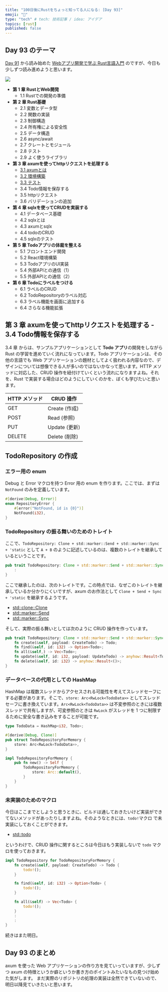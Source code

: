 ```yaml
---
title: "100日後にRustをちょっと知ってる人になる: [Day 93]"
emoji: "🦀"
type: "tech" # tech: 技術記事 / idea: アイデア
topics: [rust]
published: false
---
```

## Day 93 のテーマ

[Day 91](https://zenn.dev/shinyay/articles/hello-rust-day091) から読み始めた [Webアプリ開発で学ぶ Rust言語入門](shuwasystem.co.jp/book/9784798067315.html) のですが、今日も少しずつ読み進めようと思います。

![](https://storage.googleapis.com/zenn-user-upload/0abe692735b6-20221220.png)

- **第 1 章 RustとWeb開発**
  - 1.1 Rustでの開発の準備
- **第 2 章 Rust基礎**
  - 2.1 変数とデータ型
  - 2.2 関数の実装
  - 2.3 制御構造
  - 2.4 所有権による安全性
  - 2.5 データ構造
  - 2.6 async/await
  - 2.7 クレートとモジュール
  - 2.8 テスト
  - 2.9 よく使うライブラリ
- **第 3 章 axumを使ってhttpリクエストを処理する**
  - [3.1 axumとは](https://zenn.dev/shinyay/articles/hello-rust-day091#%E7%AC%AC-3-%E7%AB%A0-axum%E3%82%92%E4%BD%BF%E3%81%A3%E3%81%A6http%E3%83%AA%E3%82%AF%E3%82%A8%E3%82%B9%E3%83%88%E3%82%92%E5%87%A6%E7%90%86%E3%81%99%E3%82%8B---3.1-axum%E3%81%A8%E3%81%AF)
  - [3.2 環境構築](https://zenn.dev/shinyay/articles/hello-rust-day091#%E7%AC%AC-3-%E7%AB%A0-axum%E3%82%92%E4%BD%BF%E3%81%A3%E3%81%A6http%E3%83%AA%E3%82%AF%E3%82%A8%E3%82%B9%E3%83%88%E3%82%92%E5%87%A6%E7%90%86%E3%81%99%E3%82%8B---3.2-%E7%92%B0%E5%A2%83%E6%A7%8B%E7%AF%89)
  - [3.3 テスト](https://zenn.dev/shinyay/articles/hello-rust-day092#%E7%AC%AC-3-%E7%AB%A0-axum%E3%82%92%E4%BD%BF%E3%81%A3%E3%81%A6http%E3%83%AA%E3%82%AF%E3%82%A8%E3%82%B9%E3%83%88%E3%82%92%E5%87%A6%E7%90%86%E3%81%99%E3%82%8B---3.3-%E3%83%86%E3%82%B9%E3%83%88)
  - 3.4 Todo情報を保存する
  - 3.5 httpリクエスト
  - 3.6 バリデーションの追加
- **第 4 章 sqlxを使ってCRUDを実装する**
  - 4.1 データベース基礎
  - 4.2 sqlxとは
  - 4.3 axumとsqlx
  - 4.4 todoのCRUD
  - 4.5 sqlxのテスト
- **第 5 章 Todoアプリの体裁を整える**
  - 5.1 フロントエンド開発
  - 5.2 React環境構築
  - 5.3 TodoアプリのUI実装
  - 5.4 外部APIとの通信（1）
  - 5.5 外部APIとの通信（2）
- **第 6 章 Todoにラベルをつける**
  - 6.1 ラベルのCRUD
  - 6.2 TodoRepositoryのラベル対応
  - 6.3 ラベル機能を画面に追加する
  - 6.4 さらなる機能拡張

## 第 3 章 axumを使ってhttpリクエストを処理する - 3.4 Todo情報を保存する

3.4 章 からは、サンプルアプリケーションとして **Todo アプリ**の開発をしながら Rust の学習を進めていく流れになっています。Todo アプリケーションは、その他の言語でも Web アプリケーションの題材としてよく扱われる内容なので、デザインについては想像できる人が多いのではないかなって思います。HTTP メソッドに対応した、CRUD 操作を紐付けていくという流れになりますよね。それを、Rust で実装する場合はどのようにしていくのかを、ぼくも学びたいと思います。

|HTTP メソッド|CRUD 操作|
|-----------|---------|
|GET|Create (作成)|
|POST|Read (参照)|
|PUT|Update (更新)|
|DELETE|Delete (削除)|

## TodoRepository の作成

### エラー用の enum

Debug と Error マクロを持つ Error 用の enum を作ります。ここでは、まずは `NotFound` のみを定義しています。

```rust
#[derive(Debug, Error)]
enum RepositoryError {
    #[error("NotFound, id is {0}")]
    NotFound(i32),
}
```

### TodoRepository の振る舞いのためのトレイト

ここで、`TodoRepository: Clone + std::marker::Send + std::marker::Sync + 'static` として `A + B` のように記述しているのは、複数のトレイトを継承しているということです。

```rust
pub trait TodoRepository: Clone + std::marker::Send + std::marker::Sync + 'static {
    :
}
```

ここで継承したのは、次のトレイトです。この時点では、なぜこのトレイトを継承しているか分かりにくいですが、axum のお作法として `Clone + Send + Sync + 'static` を継承するようです。

- [std::clone::Clone](https://doc.rust-lang.org/std/clone/trait.Clone.html)
- [std::marker::Send](https://doc.rust-lang.org/std/marker/trait.Send.html)
- [std::marker::Sync](https://doc.rust-lang.org/std/marker/trait.Sync.html)

そして、実際の振る舞いとしては次のように CRUD 操作を作っています。

```rust
pub trait TodoRepository: Clone + std::marker::Send + std::marker::Sync + 'static {
    fn create(&self, payload: CreateTodo) -> Todo;
    fn find(&self, id: i32) -> Option<Todo>;
    fn all(&self,) -> Vec<Todo>;
    fn update(&self, id: i32, payload: UpdateTodo) -> anyhow::Result<Todo>;
    fn delete(&self, id: i32) -> anyhow::Result<()>;
}
```

### データベースの代用としての HashMap

HashMap は複数スレッドからアクセスされる可能性を考えてスレッドセーフにする必要があります。そこで、`store: Arc<RwLock<TodoData>>` としてスレッドセーフに書き換えています。`Arc<RwLock<TodoData>>` は不変参照のときには複数スレッドで共有しますが、可変参照のときは `RwLock` がスレッドを 1 つに制限するために安全な書き込みをすることが可能です。

```rust
type TodoData = HashMap<i32, Todo>;

#[derive(Debug, Clone)]
pub struct TodoRepositoryForMemory {
    store: Arc<RwLock<TodoData>>,
}

impl TodoRepositoryForMemory {
    pub fn new() -> Self {
        TodoRepositoryForMemory {
            store: Arc::default(),
        }
    }   
}
```

### 未実装のためのマクロ

今日はここまでとしようと思うときに、ビルドは通しておきたいけど実装ができてないメソッドがあったりしますよね。そのようなときには、`todo!`マクロ で未実装にしておくことができます。

- [std::todo](https://doc.rust-lang.org/std/macro.todo.html)

というわけで、CRUD 操作に関するところは今日はもう実装しないで `todo` マクロを使っておきます。

```rust
impl TodoRepository for TodoRepositoryForMemory {
    fn create(&self, payload: CreateTodo) -> Todo {
        todo!();
    }

    fn find(&self, id: i32) -> Option<Todo> {
        todo!();
    }

    fn all(&self) -> Vec<Todo> {
        todo!();
    }
    :
    :
}
```

続きはまた明日。

## Day 93 のまとめ

axum を使った Web アプリケーションの作り方を見ていっていますが、少しずつ axum の特徴というか癖というか書き方のポイントみたいなもの見つけ始めた気がします。
まだ実際のリポジトリの処理の実装は全然できていないので、明日以降見ていきたいと思います。
